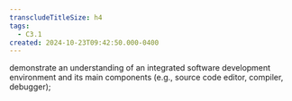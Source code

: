 ```yaml
---
transcludeTitleSize: h4
tags:
  - C3.1
created: 2024-10-23T09:42:50.000-0400
---
```

demonstrate an understanding of an integrated software development environment and its main components (e.g., source code editor, compiler, debugger);